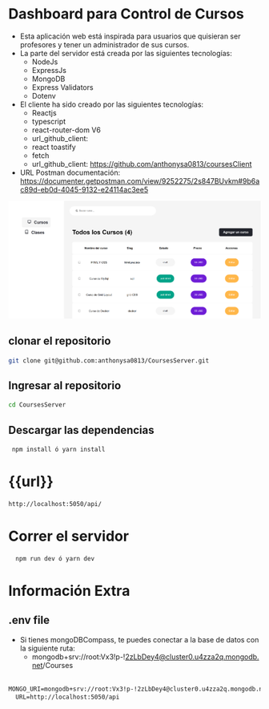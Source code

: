 # Dashboard para Control de Cursos

- Esta aplicación web está inspirada para usuarios que quisieran ser profesores y tener un administrador de sus cursos.
- La parte del servidor está creada por las siguientes tecnologías:
  - NodeJs
  - ExpressJs
  - MongoDB
  - Express Validators
  - Dotenv
- El cliente ha sido creado por las siguientes tecnologías:
  - Reactjs
  - typescript
  - react-router-dom V6
  - url_github_client:
  - react toastify
  - fetch
  - url_github_client: https://github.com/anthonysa0813/coursesClient
- URL Postman documentación: https://documenter.getpostman.com/view/9252275/2s847BUvkm#9b6ac89d-eb0d-4045-9132-e24114ac3ee5

![imagen_de_project](public\image_project.png)

## clonar el repositorio

```bash
git clone git@github.com:anthonysa0813/CoursesServer.git
```

## Ingresar al repositorio

```bash
cd CoursesServer
```

## Descargar las dependencias

```bash
 npm install ó yarn install
```

# {{url}}

```bash
http://localhost:5050/api/
```

# Correr el servidor

```bash
  npm run dev ó yarn dev
```

# Información Extra

## .env file

- Si tienes mongoDBCompass, te puedes conectar a la base de datos con la siguiente ruta:
  - mongodb+srv://root:Vx3!p-!2zLbDey4@cluster0.u4zza2q.mongodb.net/Courses

```env
  MONGO_URI=mongodb+srv://root:Vx3!p-!2zLbDey4@cluster0.u4zza2q.mongodb.net/Courses
  URL=http://localhost:5050/api
```
